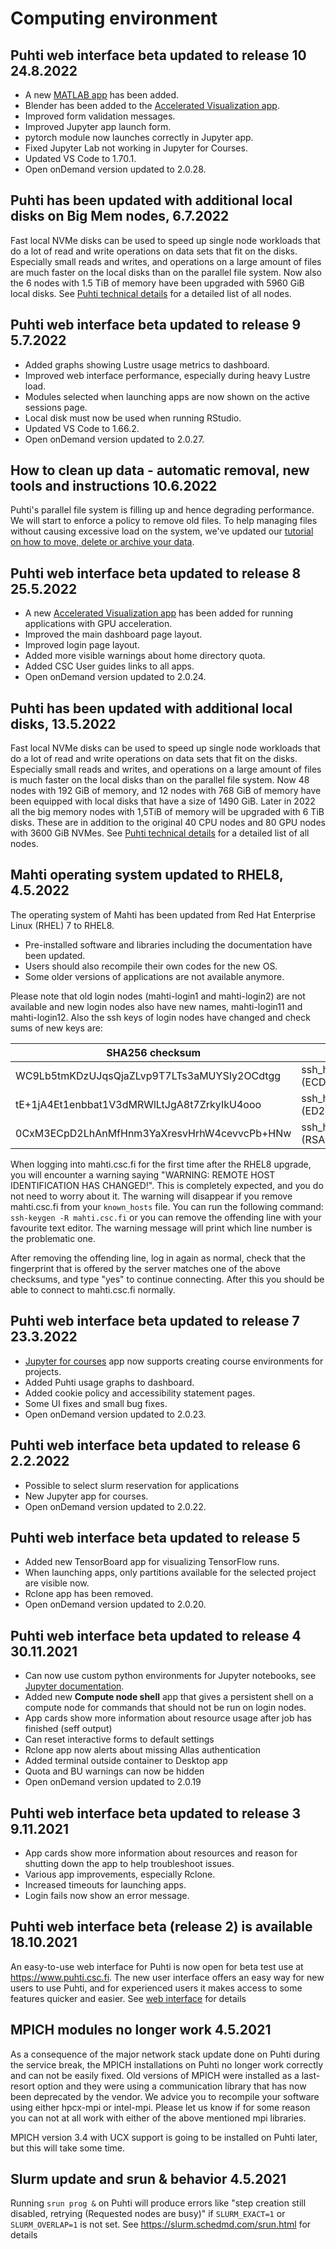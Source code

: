# Computing environment 


## Puhti web interface beta updated to release 10 24.8.2022

* A new [MATLAB app](../../../computing/webinterface/matlab/) has been added.
* Blender has been added to the [Accelerated Visualization app](../../../computing/webinterface/accelerated-visualization).
* Improved form validation messages.
* Improved Jupyter app launch form.
* pytorch module now launches correctly in Jupyter app.
* Fixed Jupyter Lab not working in Jupyter for Courses.
* Updated VS Code to 1.70.1.
* Open onDemand version updated to 2.0.28.

## Puhti has been updated with additional local disks on Big Mem nodes, 6.7.2022

Fast local NVMe disks can be used to speed up single node workloads that do a lot of
read and write operations on data sets that fit on the disks. Especially small reads
and writes, and operations on a large amount of files are much faster on the local disks
than on the parallel file system. Now also the 6 nodes with 1.5 TiB of memory have been
upgraded with 5960 GiB local disks. See [Puhti technical details](../../../computing/systems-puhti/)
for a detailed list of all nodes.

## Puhti web interface beta updated to release 9 5.7.2022

* Added graphs showing Lustre usage metrics to dashboard.
* Improved web interface performance, especially during heavy Lustre load.
* Modules selected when launching apps are now shown on the active sessions page.
* Local disk must now be used when running RStudio.
* Updated VS Code to 1.66.2.
* Open onDemand version updated to 2.0.27.

## How to clean up data - automatic removal, new tools and instructions 10.6.2022

Puhti's parallel file system is filling up and hence degrading performance. We will start
to enforce a policy to remove old files. To help managing files without causing
excessive load on the system, we've updated our [tutorial on how to move, delete or archive
your data](../../tutorials/clean-up-data/).

## Puhti web interface beta updated to release 8 25.5.2022

* A new [Accelerated Visualization app](../../../computing/webinterface/accelerated-visualization/) has been added for running applications with GPU acceleration.
* Improved the main dashboard page layout.
* Improved login page layout.
* Added more visible warnings about home directory quota.
* Added CSC User guides links to all apps.
* Open onDemand version updated to 2.0.24.

## Puhti has been updated with additional local disks, 13.5.2022

Fast local NVMe disks can be used to speed up single node workloads that do a lot of read and write operations on data sets that fit on the disks. Especially small reads and writes, and operations on a large amount of files is much faster on the local disks than on the parallel file system. Now 48 nodes with 192 GiB of memory, and 12 nodes with 768 GiB of memory have been equipped with local disks that have a size of 1490 GiB. Later in 2022 all the big memory nodes with 1,5TiB of memory will be upgraded with 6 TiB disks. These are in addition to the original 40 CPU nodes and 80 GPU nodes with 3600 GiB NVMes.  See [Puhti technical details](../../../computing/systems-puhti/) for a detailed list of all nodes.



## Mahti operating system updated to RHEL8, 4.5.2022

The operating system of Mahti has been updated from Red Hat Enterprise Linux (RHEL) 7 to RHEL8.

* Pre-installed software and libraries including the documentation have been updated.
* Users should also recompile their own codes for the new OS.
* Some older versions of applications are not available anymore.

Please note that old login nodes (mahti-login1 and mahti-login2) are not available
and new login nodes also have new names, mahti-login11 and mahti-login12.
Also the ssh keys of login nodes have changed and check sums of new keys are:

| SHA256 checksum                             | Key                                |
|---------------------------------------------|------------------------------------|
| WC9Lb5tmKDzUJqsQjaZLvp9T7LTs3aMUYSIy2OCdtgg | ssh_host_ecdsa_key.pub (ECDSA)     |
| tE+1jA4Et1enbbat1V3dMRWlLtJgA8t7ZrkyIkU4ooo | ssh_host_ed25519_key.pub (ED25519) |
| 0CxM3ECpD2LhAnMfHnm3YaXresvHrhW4cevvcPb+HNw | ssh_host_rsa_key.pub (RSA)         |

When logging into mahti.csc.fi for the first time after the RHEL8 upgrade, you will
encounter a warning saying "WARNING: REMOTE HOST IDENTIFICATION HAS CHANGED!".
This is completely expected, and you do not need to worry about it.
The warning will disappear if you remove mahti.csc.fi from your `known_hosts` file.
You can run the following command: `ssh-keygen -R mahti.csc.fi` or you can remove the
offending line with your favourite text editor. The warning message will print which
line number is the problematic one.

After removing the offending line, log in again as normal, check that the fingerprint that
is offered by the server matches one of the above checksums, and type "yes" to continue
connecting. After this you should be able to connect to mahti.csc.fi normally.

## Puhti web interface beta updated to release 7 23.3.2022

* [Jupyter for courses](../../../computing/webinterface/jupyter-for-courses/) app now supports creating course environments for projects.
* Added Puhti usage graphs to dashboard.
* Added cookie policy and accessibility statement pages.
* Some UI fixes and small bug fixes.
* Open onDemand version updated to 2.0.23.

## Puhti web interface beta updated to release 6 2.2.2022

* Possible to select slurm reservation for applications
* New Jupyter app for courses.
* Open onDemand version updated to 2.0.22.

## Puhti web interface beta updated to release 5

* Added new TensorBoard app for visualizing TensorFlow runs.
* When launching apps, only partitions available for the selected project are visible now.
* Rclone app has been removed.
* Open onDemand version updated to 2.0.20.

## Puhti web interface beta updated to release 4 30.11.2021 

* Can now use custom python environments for Jupyter notebooks, see [Jupyter documentation](../../../computing/webinterface/jupyter/).
* Added new **Compute node shell** app that gives a persistent shell on a compute node for commands that should not be run on login nodes.
* App cards show more information  about resource usage after job has finished (seff output)
* Can reset interactive forms to default settings
* Rclone app now alerts about missing Allas authentication
* Added terminal outside container to Desktop app
* Quota and BU warnings can now be hidden
* Open onDemand version updated to 2.0.19


## Puhti web interface beta updated to release 3 9.11.2021

* App cards show more information about resources and reason for shutting down the app to help troubleshoot issues.
* Various app improvements, especially Rclone.
* Increased timeouts for launching apps.
* Login fails now show an error message.

## Puhti web interface beta (release 2) is available 18.10.2021

An easy-to-use web interface for Puhti is now open for beta test use at <https://www.puhti.csc.fi>. The new user interface offers an easy way for new users to use Puhti, and for experienced users it makes access to some features quicker and easier. See [web interface](../../../computing/webinterface/) for details

## MPICH modules no longer work 4.5.2021 

As a consequence of the major network stack update done on Puhti during the service break, the MPICH installations on Puhti no longer work correctly and can not be easily fixed. Old versions of MPICH were installed as a last-resort option and they were using a communication library that has now been deprecated by the vendor. We advice you to recompile your software using either hpcx-mpi or intel-mpi. Please let us know if for some reason you can not at all work with either of the above mentioned mpi libraries.

MPICH version 3.4 with UCX support is going to be installed on Puhti later, but this will take some time.

## Slurm update and srun & behavior 4.5.2021

Running `srun prog &` on Puhti  will produce errors like  "step creation still disabled, retrying (Requested nodes are busy)" if `SLURM_EXACT=1` or `SLURM_OVERLAP=1` is not set. See <https://slurm.schedmd.com/srun.html> for details


